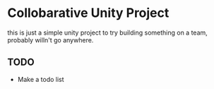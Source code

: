 # Collobarative Unity Project

this is just a simple unity project to try building something on a team, probably willn't go anywhere.

## TODO
- Make a todo list